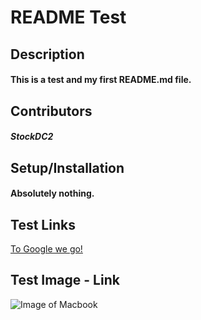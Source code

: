 # **README Test**

## Description
#### This is a test and my first README.md file.

## Contributors
#### _StockDC2_

## Setup/Installation
#### Absolutely nothing.

## Test Links
[To Google we go!](http://www.google.com/)

## Test Image - Link
![Image of Macbook](https://cnet2.cbsistatic.com/hub/i/r/2015/04/07/b5bebd76-145e-4bfe-bd74-3a271eebb9ff/thumbnail/970x546/a0f74500aa26733079c1f980b49e663f/macbook-air-gold-2015-12.jpg)
